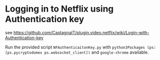 # Logging in to Netflix using Authentication key

see https://github.com/CastagnaIT/plugin.video.netflix/wiki/Login-with-Authentication-key

Run the provided script `NFAuthenticaitonKey.py` with
`python3Packages (ps: [ps.pycryptodomex ps.websocket_client])` and `google-chrome` available.
